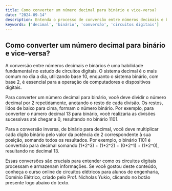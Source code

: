 ```yaml
---
title: Como converter um número decimal para binário e vice-versa?
date: "2024-09-14"
description: Entenda o processo de conversão entre números decimais e binários, essencial para o estudo de circuitos digitais.
keywords: ['decimal', 'binário', 'conversão', 'circuitos digitais']
---
```


## Como converter um número decimal para binário e vice-versa?

A conversão entre números decimais e binários é uma habilidade fundamental no estudo de circuitos digitais. O sistema decimal é o mais comum no dia a dia, utilizando base 10, enquanto o sistema binário, com base 2, é essencial para a operação de computadores e dispositivos digitais.

Para converter um número decimal para binário, você deve dividir o número decimal por 2 repetidamente, anotando o resto de cada divisão. Os restos, lidos de baixo para cima, formam o número binário. Por exemplo, para converter o número decimal 13 para binário, você realizaria as divisões sucessivas até chegar a 0, resultando no binário 1101.

Para a conversão inversa, de binário para decimal, você deve multiplicar cada dígito binário pelo valor da potência de 2 correspondente à sua posição, somando todos os resultados. Por exemplo, o binário 1101 é convertido para decimal somando (1\*2^3) + (1\*2^2) + (0\*2^1) + (1\*2^0), resultando no decimal 13.

Essas conversões são cruciais para entender como os circuitos digitais processam e armazenam informações. Se você gostou deste conteúdo, conheça o curso online de circuitos elétricos para alunos de engenharia, Domínio Elétrico, criado pelo Prof. Nicholas Yukio, clicando no botão presente logo abaixo do texto.